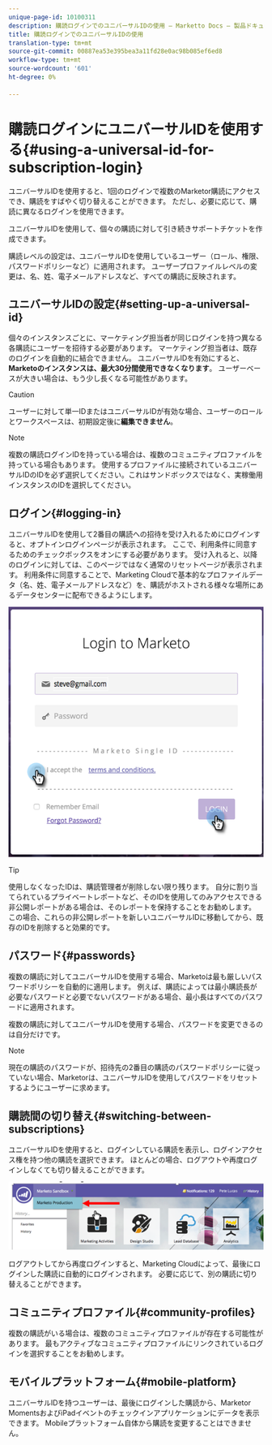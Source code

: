 ```yaml
---
unique-page-id: 10100311
description: 購読ログインでのユニバーサルIDの使用 — Marketto Docs — 製品ドキュメント
title: 購読ログインでのユニバーサルIDの使用
translation-type: tm+mt
source-git-commit: 00887ea53e395bea3a11fd28e0ac98b085ef6ed8
workflow-type: tm+mt
source-wordcount: '601'
ht-degree: 0%

---
```



# 購読ログインにユニバーサルIDを使用する{#using-a-universal-id-for-subscription-login}

ユニバーサルIDを使用すると、1回のログインで複数のMarketor購読にアクセスでき、購読をすばやく切り替えることができます。 ただし、必要に応じて、購読に異なるログインを使用できます。

ユニバーサルIDを使用して、個々の購読に対して引き続きサポートチケットを作成できます。

購読レベルの設定は、ユニバーサルIDを使用しているユーザー（ロール、権限、パスワードポリシーなど）に適用されます。 ユーザープロファイルレベルの変更は、名、姓、電子メールアドレスなど、すべての購読に反映されます。

## ユニバーサルIDの設定{#setting-up-a-universal-id}

個々のインスタンスごとに、マーケティング担当者が同じログインを持つ異なる各購読にユーザーを招待する必要があります。 マーケティング担当者は、既存のログインを自動的に結合できません。 ユニバーサルIDを有効にすると、**Marketoのインスタンスは、最大30分間使用できなくなります**。 ユーザーベースが大きい場合は、もう少し長くなる可能性があります。

>[!CAUTION]
>
>ユーザーに対して単一IDまたはユニバーサルIDが有効な場合、ユーザーのロールとワークスペースは、初期設定後に&#x200B;**編集できません**。

>[!NOTE]
>
>複数の購読ログインIDを持っている場合は、複数のコミュニティプロファイルを持っている場合もあります。 使用するプロファイルに接続されているユニバーサルIDのIDを必ず選択してください。これはサンドボックスではなく、実稼働用インスタンスのIDを選択してください。

## ログイン{#logging-in}

ユニバーサルIDを使用して2番目の購読への招待を受け入れるためにログインすると、オプトインログインページが表示されます。 ここで、利用条件に同意するためのチェックボックスをオンにする必要があります。 受け入れると、以降のログインに対しては、このページではなく通常のリセットページが表示されます。 利用条件に同意することで、Marketing Cloudで基本的なプロファイルデータ（名、姓、電子メールアドレスなど）を、購読がホストされる様々な場所にあるデータセンターに配布できるようにします。

![](assets/new-login-reduced-hands-name.png)

>[!TIP]
>
>使用しなくなったIDは、購読管理者が削除しない限り残ります。 自分に割り当てられているプライベートレポートなど、そのIDを使用してのみアクセスできる非公開レポートがある場合は、そのレポートを保持することをお勧めします。 この場合、これらの非公開レポートを新しいユニバーサルIDに移動してから、既存のIDを削除すると効果的です。

## パスワード{#passwords}

複数の購読に対してユニバーサルIDを使用する場合、Marketoは最も厳しいパスワードポリシーを自動的に適用します。 例えば、購読によっては最小購読長が必要なパスワードと必要でないパスワードがある場合、最小長はすべてのパスワードに適用されます。

複数の購読に対してユニバーサルIDを使用する場合、パスワードを変更できるのは自分だけです。

>[!NOTE]
>
>現在の購読のパスワードが、招待先の2番目の購読のパスワードポリシーに従っていない場合、Marketorは、ユニバーサルIDを使用してパスワードをリセットするようにユーザーに求めます。

## 購読間の切り替え{#switching-between-subscriptions}

ユニバーサルIDを使用すると、ログインしている購読を表示し、ログインアクセス権を持つ他の購読を選択できます。 ほとんどの場合、ログアウトや再度ログインしなくても切り替えることができます。

![](assets/image2016-11-3-15-3a10-3a16.png)

ログアウトしてから再度ログインすると、Marketing Cloudによって、最後にログインした購読に自動的にログインされます。 必要に応じて、別の購読に切り替えることができます。

## コミュニティプロファイル{#community-profiles}

複数の購読がいる場合は、複数のコミュニティプロファイルが存在する可能性があります。 最もアクティブなコミュニティプロファイルにリンクされているログインを選択することをお勧めします。

## モバイルプラットフォーム{#mobile-platform}

ユニバーサルIDを持つユーザーは、最後にログインした購読から、Marketor MomentsおよびiPadイベントのチェックインアプリケーションにデータを表示できます。 Mobileプラットフォーム自体から購読を変更することはできません。

